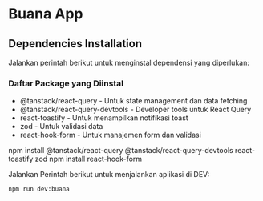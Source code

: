 # Buana App

## Dependencies Installation

Jalankan perintah berikut untuk menginstal dependensi yang diperlukan:



### Daftar Package yang Diinstal
- @tanstack/react-query - Untuk state management dan data fetching
- @tanstack/react-query-devtools - Developer tools untuk React Query
- react-toastify - Untuk menampilkan notifikasi toast
- zod - Untuk validasi data
- react-hook-form - Untuk manajemen form dan validasi

npm install @tanstack/react-query @tanstack/react-query-devtools react-toastify zod
npm install react-hook-form


Jalankan Perintah berikut untuk menjalankan aplikasi di DEV:

```bash
npm run dev:buana
```
